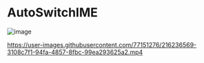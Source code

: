 # AutoSwitchIME
![image](https://github.com/zhengshunze/AutoSwitchIME/assets/77151276/767045df-8499-44bd-8641-770b6059b446)

https://user-images.githubusercontent.com/77151276/216236569-3108c7f1-94fa-4857-8fbc-99ea293625a2.mp4

